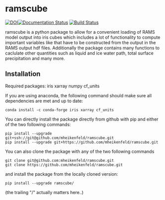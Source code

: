 # ramscube
[![DOI](https://zenodo.org/badge/109262170.svg)](https://zenodo.org/badge/latestdoi/109262170)[![Documentation Status](https://readthedocs.org/projects/wrfcube/badge/?version=latest)](https://wrfcube.readthedocs.io/en/latest/?badge=latest)
[![Build Status](https://travis-ci.org/mheikenfeld/ramscube.svg?branch=master)](https://travis-ci.org/mheikenfeld/ramscube)

ramscube is a python package to allow for a convenient loading of RAMS model output into iris cubes which includes a lot of functionality to compute important variables like that have to be constructed from the output in the RAMS output hdf files. Additionally the package contains many functions to caclulate other quantities such as liquid and ice water path, total surface precipitation and many more.

Installation
------------

Required packages: iris xarray numpy cf_units

If you are using anaconda, the following command should make sure all dependencies are met and up to date:
```
conda install -c conda-forge iris xarray cf_units
```
You can directly install the package directly from github with pip and either of the two following commands:
```
pip install --upgrade git+ssh://git@github.com/mheikenfeld/ramscube.git
pip install --upgrade git+https://github.com/mheikenfeld/ramscube.git
```

You can also clone the package with any of the two following commands
```
git clone git@github.com:mheikenfeld/ramscube.git 
git clone https://github.com/mheikenfeld/ramscube.git
```

and install the package from the locally cloned version:
```
pip install --upgrade ramscube/
```
(the trailing "/" actually matters here..)
